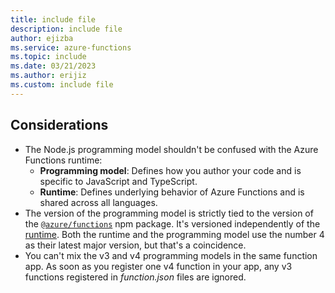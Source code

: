 ```yaml
---
title: include file
description: include file
author: ejizba
ms.service: azure-functions
ms.topic: include
ms.date: 03/21/2023
ms.author: erijiz
ms.custom: include file
---
```


## Considerations

- The Node.js programming model shouldn't be confused with the Azure Functions runtime:
  - **Programming model**: Defines how you author your code and is specific to JavaScript and TypeScript.
  - **Runtime**: Defines underlying behavior of Azure Functions and is shared across all languages.
- The version of the programming model is strictly tied to the version of the [`@azure/functions`](https://www.npmjs.com/package/@azure/functions) npm package. It's versioned independently of the [runtime](../articles/azure-functions/functions-versions.md). Both the runtime and the programming model use the number 4 as their latest major version, but that's a coincidence.
- You can't mix the v3 and v4 programming models in the same function app. As soon as you register one v4 function in your app, any v3 functions registered in *function.json* files are ignored.
